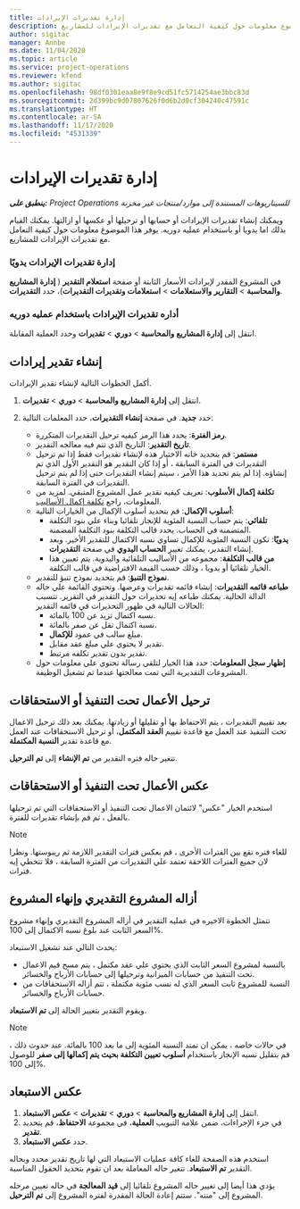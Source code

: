 ```yaml
---
title: إدارة تقديرات الإيرادات
description: يوفر هذا الموضوع معلومات حول كيفية التعامل مع تقديرات الإيرادات للمشاريع.
author: sigitac
manager: Annbe
ms.date: 11/04/2020
ms.topic: article
ms.service: project-operations
ms.reviewer: kfend
ms.author: sigitac
ms.openlocfilehash: 98df0301eaa8e9f8e9cd51fc5714254ae3bbc83d
ms.sourcegitcommit: 2d399bc9d07807626f0d6b2d0cf304240c47591c
ms.translationtype: HT
ms.contentlocale: ar-SA
ms.lasthandoff: 11/17/2020
ms.locfileid: "4531339"
---
```

# <a name="manage-revenue-estimates"></a>إدارة تقديرات الإيرادات

_**ينطبق على:** Project Operations للسيناريوهات المستندة إلى موارد/منتجات غير مخزنة‬_

ويمكنك إنشاء تقديرات الإيرادات أو حسابها أو ترحيلها أو عكسها أو ازالتها. يمكنك القيام بذلك اما يدويا أو باستخدام عمليه دوريه. يوفر هذا الموضوع معلومات حول كيفية التعامل مع تقديرات الإيرادات للمشاريع.

### <a name="manage-revenue-estimates-manually"></a>إدارة تقديرات الإيرادات يدويًا

في المشروع المقدر لإيرادات الأسعار الثابتة أو صفحة **استعلام التقدير** ( **إدارة المشاريع والمحاسبة** > **التقارير والاستعلامات** > **استعلامات وتقديرات التقديرات**)، حدد **التقديرات**.

### <a name="manage-revenue-estimates-using-a-periodic-process"></a>أداره تقديرات الإيرادات باستخدام عمليه دوريه

انتقل إلى **إدارة المشاريع والمحاسبة** > **دوري** > **تقديرات** وحدد العملية المقابلة.

## <a name="create-a-revenue-estimate"></a>إنشاء تقدير إيرادات

أكمل الخطوات التالية لإنشاء تقدير الإيرادات. 

1. انتقل إلى **إدارة المشاريع والمحاسبة** > **دوري** > **تقديرات**.
2. حدد **جديد**. في صفحة **إنشاء التقديرات**، حدد المعلمات التالية:

   - **رمز الفترة**: يحدد هذا الرمز كيفيه ترحيل التقديرات المتكررة.
   - **تاريخ التقدير**: التاريخ الذي تتم فيه معالجه التقدير.
   - **مستمر**: قم بتحديد خانه الاختيار هذه لإنشاء تقديرات فقط إذا تم ترحيل التقديرات في الفترة السابقة ، أو إذا كان التقدير هو التقدير الأول الذي تم إنشاؤه. إذا لم يتم تحديد هذا الأمر ، سيتم إنشاء التقديرات حتى إذا لم يتم ترحيل التقديرات في الفترة السابقة.
   - **تكلفة إكمال الأسلوب**: تعريف كيفيه تقدير عمل المشروع المتبقي. لمزيد من المعلومات، راجع [تكلفة إكمال الأساليب](cost-complete-methods.md).
   - **أسلوب الإكمال**: قم بتحديد أسلوب الإكمال من الخيارات التالية:
     - **تلقائي**: يتم حساب النسبة المئوية للإنجاز تلقائيا وبناء علي بنود التكلفة المتضمنة في الحساب. يحدد قالب التكلفة بنود التكلفة المضمنة.
     - **يدويًا**: تكون النسبة المئوية للإكمال تساوي نسبه الاكتمال للتقدير الأخير. وبعد إنشاء التقدير، يمكنك تغيير **الحساب اليدوي** في صفحة **التقديرات**.
     - **من قالب التكلفة**: مجموعه من الأساليب التلقائية واليدوية. يتم تعيين هذا الخيار تلقائيا أو يدويا ، وذلك حسب القيمة الافتراضية في قالب التكلفة.
   - **نموذج التنبؤ**: قم بتحديد نموذج تنبؤ للتقدير.
   - **طباعه قائمه التقديرات**: إنشاء قائمه تقديرات وعرضها. وتحتوي القائمة علي حاله الدالة الحالية. يمكنك طباعه إيه تحذيرات حول التقدير في التقرير. تتسبب الحالات التالية في ظهور التحذيرات في قائمه التقدير:
     - نسبه اكتمال تزيد عن 100 بالمائة.
     - نسبه اكتمال تقل عن صفر بالمائة.
     - مبلغ سالب في عمود **للإكمال**.
     - تقدير لا يحتوي علي مبلغ عقد مقابل.
     - تقدير بدون تقدير تكلفه مرتبط.
   - **إظهار سجل المعلومات**: حدد هذا الخيار لتلقي رسالة تحتوي علي معلومات حول المشروعات التقديرية التي تمت معالجتها عندما تم تشغيل الوظيفة.


## <a name="post-wip-or-accruals"></a>ترحيل الأعمال تحت التنفيذ أو الاستحقاقات

بعد تقييم التقديرات ، يتم الاحتفاظ بها أو تقليلها أو زيادتها. يمكنك بعد ذلك ترحيل الاعمال تحت التنفيذ عند العمل مع قاعدة تقييم **العقد المكتمل**، أو ترحيل الاستحقاقات عند العمل مع قاعدة تقدير **النسبة المكتملة**.
  
تتغير حاله فتره التقدير من **تم الإنشاء** إلى **تم الترحيل**.

## <a name="reverse-wip-or-accruals"></a>عكس الأعمال تحت التنفيذ أو الاستحقاقات

استخدم الخيار "عكس" لائتمان الاعمال تحت التنفيذ أو الاستحقاقات التي تم ترحيلها بالفعل ، ثم قم بإنشاء تقديرات للفترة.

> [!NOTE]
> للغاء فتره تقع بين الفترات الأخرى ، قم بعكس فترات التقدير اللازمة ثم ريبوستها. ونظرا لان جميع الفترات اللاحقة تعتمد علي التقديرات من الفترة السابقة ، فلا تتخطي إيه فترات.

## <a name="eliminate-the-estimate-project-and-finish-the-project"></a>أزاله المشروع التقديري وإنهاء المشروع

تتمثل الخطوة الاخيره في عمليه التقدير في أزاله المشروع التقديري وإنهاء مشروع السعر الثابت عند بلوغ نسبه الاكتمال إلى 100%.

يحدث التالي عند تشغيل الاستبعاد:

- بالنسبة لمشروع السعر الثابت الذي يحتوي علي عقد مكتمل ، يتم مسح قيم الاعمال تحت التنفيذ من حسابات الميزانية وترحيلها إلى حسابات الأرباح والخسائر.
- النسبة للمشروع ثابت السعر الذي له نسب مئوية مكتملة ، تتم أزاله الاستحقاقات من حسابات الأرباح والخسائر.

ويقوم التقدير بتغيير الحالة إلى **تم الاستبعاد**.

> [!NOTE]
> في حالات خاصه ، يمكن ان تمتد النسبة المئوية إلى ما بعد 100 بالمائة. عند حدوث ذلك ، قم بتقليل نسبه الإنجاز باستخدام **أسلوب تعيين التكلفة بحيث يتم إكمالها إلى صفر** للوصول إلى 100%.

## <a name="reverse-elimination"></a>عكس الاستبعاد

1. انتقل إلى **إدارة المشاريع والمحاسبة** > **دوري** > **تقديرات** > **عكس الاستبعاد**. 
2. في جزء الإجراءات، ضمن علامة التبويب **العملية**، في مجموعة **الاحتفاظ**، قم بتحديد **تقدير**. 
3. حدد **عكس الاستبعاد**.

استخدم هذه الصفحة للغاء كافة عمليات الاستبعاد التي لها تاريخ تقدير محدد وبحاله التقدير **تم الاستبعاد**. تتغير حاله المعاملة بعد ان تقوم بتحديد الحقول المناسبة.

يؤدي هذا أيضا إلى تغيير حاله المشروع تلقائيا إلى **قيد المعالجة** في حاله تعيين مرحله المشروع إلى "منته". ستتم إعادة الحالة المقدرة لفتره المشروع إلى **تم الترحيل**.
